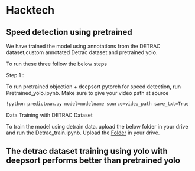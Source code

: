 # Hacktech
## Speed detection using pretrained

We have trained the model using annotations from the DETRAC dataset,custom annotated Detrac dataset and pretrained yolo.

To run these three follow the below steps

Step 1 : 

To run pretrained objection + deepsort pytorch for speed detection, run Pretrained_yolo.ipynb. Make sure to give your video path at source

```bash
!python predictown.py model=modelname source=video_path save_txt=True
```
Data Training with DETRAC Dataset

To train the model using detrain data. upload the below folder in your drive and run the Detrac_train.ipynb.
Upload the [Folder](https://drive.google.com/drive/folders/1X-gCnYc2KJ_txs4xfAnXln13xi_CZYwM?usp=sharing) in your drive.


## The detrac dataset training using yolo with deepsort performs better than pretrained yolo
